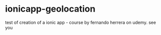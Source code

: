 # ionicapp-geolocation
test of creation of a ionic app - course by fernando herrera on udemy.
see you
